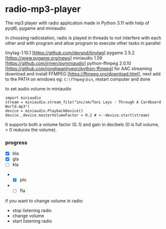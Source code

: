 # radio-mp3-player
The mp3 player with radio application made in Python 3.11  with help of pyqt6, pygame and miniaudio 

in choosing radiostation, radio is played in threads to not interfere with each other and
with program and allow program to execute other tasks in parallel



tinytag-1.10.1 [https://github.com/devsnd/tinytag]
pygame 2.5.2 [https://www.pygame.org/news]
miniaudio 1.59 [https://github.com/irmen/pyminiaudio]
python-ffmpeg 2.0.10 [https://github.com/jonghwanhyeon/python-ffmpeg]
for AAC streaming download and install FFMPEG [https://ffmpeg.org/download.html],
next add to the PATH on windows eg: `C:\ffmpeg\bin`, restart computer and done

to set audio volume in miniaudio


    import miniaudio
    stream = miniaudio.stream_file("inc/xm/Toni Leys - Through A Cardboard World.mp3")
    device = miniaudio.PlaybackDevice()
    device._device.masterVolumeFactor = 0.2 # <--device.start(stream)

It supports both a volume factor (0..1) and gain in decibels 
(0 is full volume, < 0 reduces the volume).

### progress
- [x] bla
- [x] gla
- [ ] kla
- - [x] plo
- - [ ] fla

if you want to change volume in radio:
- stop listening radio
- change volume 
- start listening radio